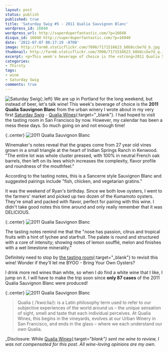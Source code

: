 ```yaml
---
layout: post
status: publish
published: true
title: 'Saturday Swig #5 - 2011 Qualia Sauvignon Blanc'
wordpress_id: 16040
wordpress_url: http://superduperfantastic.com/?p=16040
disqus_id: 16040 http://superduperfantastic.com/?p=16040
date: '2012-07-07 08:17:19 -0700'
image: http://farm8.staticflickr.com/7090/7171516623_b0b8ccbe7d_b.jpg
thumbnail: http://farm8.staticflickr.com/7090/7171516623_b0b8ccbe7d_q.jpg
excerpt: <p>This week's beverage of choice is the <strong>2011 Qualia Sauvignon Blanc</strong> from the urban winery I wrote about in my very first Saturday Swig - Qualia Wines.</p>
categories:
- Thirsty
tags:
- wine
- Saturday Swig
comments: true
---
```

![Saturday Swig](http://farm8.staticflickr.com/7240/7322171030_0166725d1c_o.png){:.left} We are up in Portland for the long weekend, but instead of beer, let's talk wine! This week's beverage of choice is the **2011 Qualia Sauvignon Blanc** from the urban winery I wrote about in my very first [Saturday Swig](http://superduperfantastic.com/tag/saturday-swig/ "Saturday Swig") - [Qualia Wines](https://twitter.com/qualiawines){:target="_blank"}. I had hoped to visit the tasting room in San Francisco by now. However, my calendar has been a mess these days. So much going on and not enough time!

{:.center}
![2011 Qualia Sauvignon Blanc](http://farm8.staticflickr.com/7236/7171514753_d25d378de7_c.jpg)

Winemaker's notes reveal that the grapes come from 27 year old vines grown in a small triangle at the heart of Indian Springs Ranch in Kenwood. "The entire lot was whole cluster pressed, with 100% in neutral French oak barrels, then left on its lees which increases the complexity, flavor profile and roundness of the mouthfeel."

According to the tasting notes, this is a Sancerre style Sauvignon Blanc and suggested pairings include "fish, chicken, and vegetarian gratins."

It was the weekend of Ryan's birthday. Since we both love oysters, I went to the farmers' market and picked up two dozen of the Kumamoto oysters. They're small and packed with flavor, perfect for pairing with this wine. I didn't take good notes this time around and only really remember that it was DELICIOUS.

{:.center}
![2011 Qualia Sauvignon Blanc](http://farm8.staticflickr.com/7090/7171516623_b0b8ccbe7d_c.jpg)

The tasting notes remind me that the "nose has passion, citrus and tropical fruits with a hint of lychee and starfruit. The palate is round and structured with a core of intensity; showing notes of lemon soufflé, melon and finishes with a wet limestone minerality."

Definitely need to stop by [the tasting room](https://twitter.com/qualiawines "Qualia Wines"){:target="_blank"} to revisit this wine! Wonder if they'll let me BYOO - Bring Your Own Oysters?

I drink more red wines than white, so when I _do_ find a white wine that I like, I jump on it. I will have to make the trip soon since **only 87 cases** of the 2011 Qualia Sauvignon Blanc were produced!

{:.center}
![2011 Qualia Sauvignon Blanc](http://farm8.staticflickr.com/7098/7356735948_b9277513ec_c.jpg)

> Qualia ( /ˈkwɑːliə/): is a Latin philosophy term used to refer to our subjective experiences of the world around us – the unique sensation of sight, smell and taste that each individual perceives. At Qualia Wines, this begins in the vineyards, evolves at our Urban Winery in San Francisco, and ends in the glass – where we each understand our own Qualia.

_Disclosure: While [Qualia Wines](https://twitter.com/qualiawines){:target="_blank"} sent me wine to review, I was not compensated for this post. All wine-loving opinions are my own._